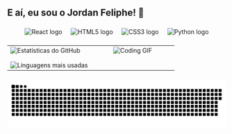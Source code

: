 <h2 align="left">E aí, eu sou o Jordan Feliphe! 👋</h2>

###

<div align="center">
  <img src="https://cdn.jsdelivr.net/gh/devicons/devicon/icons/react/react-original.svg" height="30" alt="React logo" />
  <img width="12" />
  <img src="https://cdn.jsdelivr.net/gh/devicons/devicon/icons/html5/html5-original.svg" height="30" alt="HTML5 logo" />
  <img width="12" />
  <img src="https://cdn.jsdelivr.net/gh/devicons/devicon/icons/css3/css3-original.svg" height="30" alt="CSS3 logo" />
  <img width="12" />
  <img src="https://cdn.jsdelivr.net/gh/devicons/devicon/icons/python/python-original.svg" height="30" alt="Python logo" />
</div>

###

<table align="center" style="border-spacing: 20px; width: 100%;">
  <tr>
    <!-- Coluna das Estatísticas -->
    <td style="width: 50%; vertical-align: top;">
      <img src="https://github-readme-stats.vercel.app/api?username=JordanFeliphe&hide_title=false&hide_rank=false&show_icons=true&include_all_commits=true&count_private=true&disable_animations=false&theme=dracula&locale=pt-br&hide_border=false" width="100%" alt="Estatísticas do GitHub" />
      <br><br>
      <img src="https://github-readme-stats.vercel.app/api/top-langs?username=JordanFeliphe&locale=pt-br&hide_title=false&layout=compact&card_width=320&langs_count=5&theme=dracula&hide_border=false" width="100%" alt="Linguagens mais usadas" />
    </td>
    <td style="width: 50%; vertical-align: top; text-align: center;">
      <img src=""https://user-images.githubusercontent.com/74038190/225813708-98b745f2-7d22-48cf-9150-083f1b00d6c9.gif" width="90%" alt="Coding GIF">
    </td>
  </tr>
</table>

###

<div align="center">
  <img src="https://raw.githubusercontent.com/JordanFeliphe/JordanFeliphe/output/github-contribution-grid-snake.svg" alt="GitHub contribution grid snake animation">
</div>
